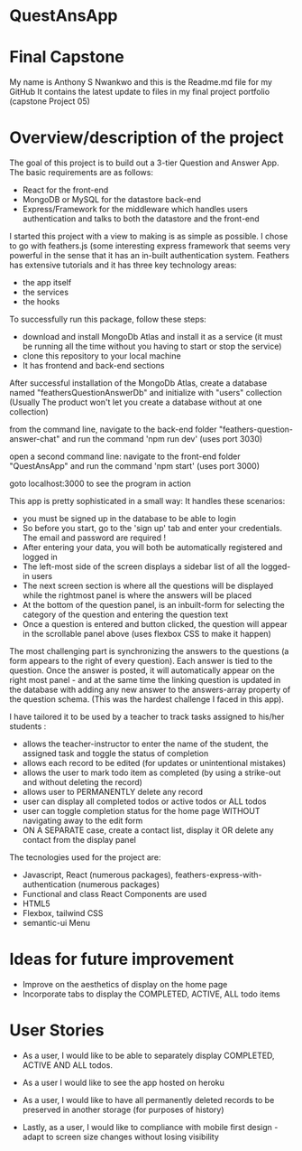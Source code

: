 # QuestAnsApp
Final Capstone
==============

My name is Anthony S Nwankwo and this is the Readme.md file for my GitHub 
It contains the latest update to files in my final project portfolio (capstone Project 05)

Overview/description of the project
===================================


The goal of this project is to build out a 3-tier Question and Answer App. The basic requirements are as follows:

- React for the front-end
- MongoDB or MySQL for the datastore back-end
- Express/Framework for the middleware which handles users authentication and talks to both the datastore and the front-end 

I started this project with a view to making is as simple as possible. I chose to go with feathers.js (some interesting express framework that 
seems very powerful in the sense that it has an in-built authentication system. Feathers has extensive tutorials and it has three key technology areas:

- the app itself
- the services
- the hooks 

 To successfully run this package, follow these steps:
 

- download and install MongoDb Atlas and install it as a service (it must be running all the time without you having to start or stop the service)
- clone this repository to your local machine 
- It has frontend and back-end sections

After successful installation of the MongoDb Atlas, create a database named "feathersQuestionAnswerDb" and initialize with "users" collection 
(Usually The product won't let you create a database without at one collection)

from the command line, 
navigate to the back-end folder "feathers-question-answer-chat" and run the command 'npm run dev'   (uses port 3030)

open a second command line:
navigate to the front-end folder "QuestAnsApp" and run the command 'npm start'  (uses port 3000)

goto localhost:3000 to see the program in action 


This app is pretty sophisticated in a small way: It handles these scenarios:

- you must be signed up in the database to be able to login
- So before you start, go to the 'sign up' tab and enter your credentials. The email and password are required !
- After entering your data, you will both be automatically registered and logged in
- The left-most side of the screen displays a sidebar list of all the logged-in users
- The next screen section is where all the questions will be displayed while the rightmost panel is where the answers will be placed
- At the bottom of the question panel, is an inbuilt-form for selecting the category of the question and entering the question text  
- Once a question is entered and button clicked, the question will appear in the scrollable panel above (uses flexbox CSS to make it happen)

The most challenging part is synchronizing the answers to the questions (a form appears to the right of every question). Each answer is tied to the question. Once the 
answer is posted, it will automatically appear on the right most panel - and at the same time the linking question is updated in the database with adding any new answer to the answers-array 
property of the question schema. (This was the hardest challenge I faced in this app). 
 
 
I have tailored it to be used by a teacher to track tasks assigned to his/her students :

* 	allows the teacher-instructor to enter the name of the student, the assigned task and toggle the status of completion
* 	allows each record to be edited (for updates or unintentional mistakes)
* 	allows the user to mark todo item as completed (by using a strike-out and without deleting the record)
* 	allows user to PERMANENTLY delete any record 
* 	user can display all completed todos or active todos or ALL todos
*   user can toggle completion status for the home page WITHOUT navigating away to the edit form
* 	ON A SEPARATE case, create a contact list, display it OR delete any contact from the display panel 


The tecnologies used for the project are:



* Javascript, React (numerous packages), feathers-express-with-authentication  (numerous packages)
* Functional and class React Components are used 
* HTML5
* Flexbox, tailwind  CSS
* semantic-ui Menu 



Ideas for future improvement
============================

-	Improve on the aesthetics of display on the home page 	
-	Incorporate tabs to display the COMPLETED, ACTIVE, ALL todo items   
	 



User Stories
============

-   As a user, I would like to be able to separately display COMPLETED, ACTIVE AND ALL todos.     

-   As a user I would like to see the app hosted on heroku      

- 	As a user, I would like to have all permanently deleted records to be preserved in another storage (for purposes of history) 

-   Lastly, as a user, I would like to compliance with mobile first design - adapt to screen size changes without losing visibility
    
 
